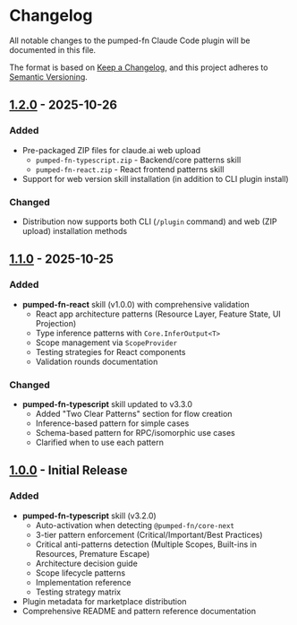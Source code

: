 # Changelog

All notable changes to the pumped-fn Claude Code plugin will be documented in this file.

The format is based on [Keep a Changelog](https://keepachangelog.com/en/1.0.0/),
and this project adheres to [Semantic Versioning](https://semver.org/spec/v2.0.0.html).

## [1.2.0] - 2025-10-26

### Added
- Pre-packaged ZIP files for claude.ai web upload
  - `pumped-fn-typescript.zip` - Backend/core patterns skill
  - `pumped-fn-react.zip` - React frontend patterns skill
- Support for web version skill installation (in addition to CLI plugin install)

### Changed
- Distribution now supports both CLI (`/plugin` command) and web (ZIP upload) installation methods

## [1.1.0] - 2025-10-25

### Added
- **pumped-fn-react** skill (v1.0.0) with comprehensive validation
  - React app architecture patterns (Resource Layer, Feature State, UI Projection)
  - Type inference patterns with `Core.InferOutput<T>`
  - Scope management via `ScopeProvider`
  - Testing strategies for React components
  - Validation rounds documentation

### Changed
- **pumped-fn-typescript** skill updated to v3.3.0
  - Added "Two Clear Patterns" section for flow creation
  - Inference-based pattern for simple cases
  - Schema-based pattern for RPC/isomorphic use cases
  - Clarified when to use each pattern

## [1.0.0] - Initial Release

### Added
- **pumped-fn-typescript** skill (v3.2.0)
  - Auto-activation when detecting `@pumped-fn/core-next`
  - 3-tier pattern enforcement (Critical/Important/Best Practices)
  - Critical anti-patterns detection (Multiple Scopes, Built-ins in Resources, Premature Escape)
  - Architecture decision guide
  - Scope lifecycle patterns
  - Implementation reference
  - Testing strategy matrix
- Plugin metadata for marketplace distribution
- Comprehensive README and pattern reference documentation

[1.2.0]: https://github.com/lagz0ne/pumped-fn/releases/tag/plugin-v1.2.0
[1.1.0]: https://github.com/lagz0ne/pumped-fn/releases/tag/plugin-v1.1.0
[1.0.0]: https://github.com/lagz0ne/pumped-fn/releases/tag/plugin-v1.0.0
